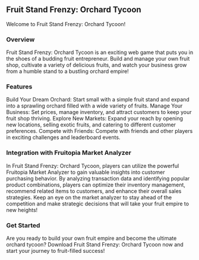 ## Fruit Stand Frenzy: Orchard Tycoon

Welcome to Fruit Stand Frenzy: Orchard Tycoon!

### Overview

Fruit Stand Frenzy: Orchard Tycoon is an exciting web game that puts you in the shoes of a budding fruit entrepreneur. Build and manage your own fruit shop, cultivate a variety of delicious fruits, and watch your business grow from a humble stand to a bustling orchard empire!

### Features

Build Your Dream Orchard: Start small with a simple fruit stand and expand into a sprawling orchard filled with a wide variety of fruits.
Manage Your Business: Set prices, manage inventory, and attract customers to keep your fruit shop thriving.
Explore New Markets: Expand your reach by opening new locations, selling exotic fruits, and catering to different customer preferences.
Compete with Friends: Compete with friends and other players in exciting challenges and leaderboard events.

### Integration with Fruitopia Market Analyzer

In Fruit Stand Frenzy: Orchard Tycoon, players can utilize the powerful Fruitopia Market Analyzer to gain valuable insights into customer purchasing behavior. By analyzing transaction data and identifying popular product combinations, players can optimize their inventory management, recommend related items to customers, and enhance their overall sales strategies. Keep an eye on the market analyzer to stay ahead of the competition and make strategic decisions that will take your fruit empire to new heights!

### Get Started

Are you ready to build your own fruit empire and become the ultimate orchard tycoon? Download Fruit Stand Frenzy: Orchard Tycoon now and start your journey to fruit-filled success!
